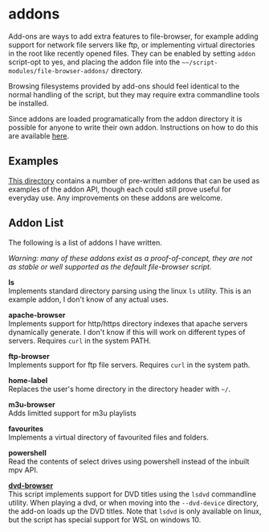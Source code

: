 # addons

Add-ons are ways to add extra features to file-browser, for example adding support for network file servers like ftp, or implementing virtual directories in the root like recently opened files.
They can be enabled by setting `addon` script-opt to yes, and placing the addon file into the `~~/script-modules/file-browser-addons/` directory.

Browsing filesystems provided by add-ons should feel identical to the normal handling of the script,
but they may require extra commandline tools be installed.

Since addons are loaded programatically from the addon directory it is possible for anyone to write their own addon.
Instructions on how to do this are available [here](addons.md).

## Examples

[This directory](https://github.com/CogentRedTester/mpv-file-browser/tree/master/addons) contains a number of pre-written addons that can be used as examples of the addon API, though each could still prove useful for everyday use.
Any improvements on these addons are welcome.

## Addon List

The following is a list of addons I have written.

*Warning: many of these addons exist as a proof-of-concept, they are not as stable or well supported as the default file-browser script.*

**ls**  
Implements standard directory parsing using the linux `ls` utility.
This is an example addon, I don't know of any actual uses.

**apache-browser**  
Implements support for http/https directory indexes that apache servers dynamically generate.
I don't know if this will work on different types of servers.
Requires `curl` in the system PATH.

**ftp-browser**  
Implements support for ftp file servers. Requires `curl` in the system path.

**home-label**  
Replaces the user's home directory in the directory header with `~/`.

**m3u-browser**  
Adds limitted support for m3u playlists

**favourites**  
Implements a virtual directory of favourited files and folders.

**powershell**  
Read the contents of select drives using powershell instead of the inbuilt mpv API.

**[dvd-browser](https://github.com/CogentRedTester/mpv-dvd-browser)**  
This script implements support for DVD titles using the `lsdvd` commandline utility.
When playing a dvd, or when moving into the `--dvd-device` directory, the add-on loads up the DVD titles.
Note that `lsdvd` is only available on linux, but the script has special support for WSL on windows 10.

